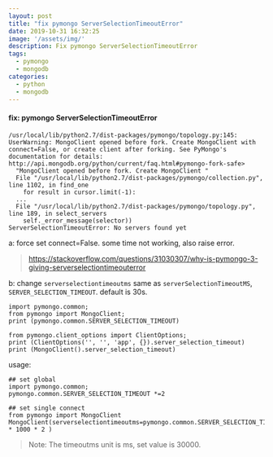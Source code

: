 ```yaml
---
layout: post
title: "fix pymongo ServerSelectionTimeoutError"
date: 2019-10-31 16:32:25
image: '/assets/img/'
description: Fix pymongo ServerSelectionTimeoutError
tags:
  - pymongo
  - mongodb
categories:
  - python
  - mongodb
---
```


#### fix: pymongo ServerSelectionTimeoutError

```
/usr/local/lib/python2.7/dist-packages/pymongo/topology.py:145: UserWarning: MongoClient opened before fork. Create MongoClient with connect=False, or create client after forking. See PyMongo's documentation for details: http://api.mongodb.org/python/current/faq.html#pymongo-fork-safe>
  "MongoClient opened before fork. Create MongoClient "
  File "/usr/local/lib/python2.7/dist-packages/pymongo/collection.py", line 1102, in find_one
    for result in cursor.limit(-1):
  ...
  File "/usr/local/lib/python2.7/dist-packages/pymongo/topology.py", line 189, in select_servers
    self._error_message(selector))
ServerSelectionTimeoutError: No servers found yet

```

a: force set connect=False. some time not working, also raise error.
> https://stackoverflow.com/questions/31030307/why-is-pymongo-3-giving-serverselectiontimeouterror

b: change `serverselectiontimeoutms` same as `serverSelectionTimeoutMS`, `SERVER_SELECTION_TIMEOUT`. default is 30s.

```
import pymongo.common;
from pymongo import MongoClient;
print (pymongo.common.SERVER_SELECTION_TIMEOUT)

from pymongo.client_options import ClientOptions;
print (ClientOptions('', '', 'app', {}).server_selection_timeout)
print (MongoClient().server_selection_timeout)
```

usage:
```
## set global
import pymongo.common;
pymongo.common.SERVER_SELECTION_TIMEOUT *=2

## set single connect
from pymongo import MongoClient
MongoClient(serverselectiontimeoutms=pymongo.common.SERVER_SELECTION_TIMEOUT * 1000 * 2 )

```
> Note: The timeoutms unit is ms, set value is 30000.

